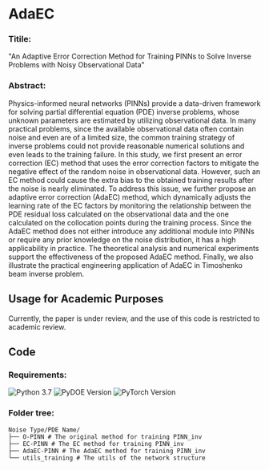 # AdaEC
### Titile: 
"An Adaptive Error Correction Method for Training PINNs to Solve Inverse Problems with Noisy Observational Data"


### Abstract: 
Physics-informed neural networks (PINNs) provide a data-driven framework for solving partial differential equation (PDE) inverse problems, whose unknown parameters are estimated by utilizing observational data. In many practical problems, since the available observational data often contain noise and even are of a limited size, the common training strategy of inverse problems could not provide reasonable numerical solutions and even leads to the training failure. In this study, we first present an error correction (EC) method that uses the error correction factors to mitigate the negative effect of the random noise in observational data. However, such an EC method could cause the extra bias to the obtained training results after the noise is nearly eliminated. To address this issue, we further propose an adaptive error correction (AdaEC) method, which dynamically adjusts the learning rate of the EC factors by monitoring the relationship between the PDE residual loss calculated on the observational data and the one calculated on the collocation points during the training process. Since the AdaEC method does not either introduce any additional module into PINNs or require any prior knowledge on the noise distribution, it has a high applicability in practice. The theoretical analysis and numerical experiments support the effectiveness of the proposed AdaEC method. Finally, we also illustrate the practical engineering application of AdaEC in Timoshenko beam inverse problem.


## Usage for Academic Purposes

Currently, the paper is under review, and the use of this code is restricted to academic review. 


## Code

### Requirements:

![Python 3.7](https://img.shields.io/badge/python-3.7-blue.svg)
![PyDOE Version](https://img.shields.io/badge/PyDOE-0.3.8-blue.svg)
![PyTorch Version](https://img.shields.io/badge/pytorch-1.10.0-brightgreen.svg)


### Folder tree:
```plaintext  
Noise Type/PDE Name/
├── O-PINN # The original method for training PINN_inv
├── EC-PINN # The EC method for training PINN_inv
├── AdaEC-PINN # The AdaEC method for training PINN_inv
└── utils_training # The utils of the network structure
```

